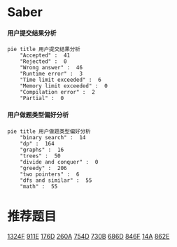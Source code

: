 # Saber

<!-- tabs:start -->



#### **用户提交结果分析**

```mermaid
pie title 用户提交结果分析
    "Accepted" :  41
    "Rejected" :  0
    "Wrong answer" :  46
    "Runtime error" :  3
    "Time limit exceeded" :  6
    "Memory limit exceeded" :  0
    "Compilation error" :  2
    "Partial" :  0
```

#### **用户做题类型偏好分析**

```mermaid
pie title 用户做题类型偏好分析
    "binary search" :  14
    "dp" :  164
    "graphs" :  16
    "trees" :  50
    "divide and conquer" :  0
    "greedy" :  206
    "two pointers" :  6
    "dfs and similar" :  55
    "math" :  55
```



<!-- tabs:end -->
# 推荐题目
[1324F](https://codeforces.com/contest/1324/problem/F)
[911E](https://codeforces.com/contest/911/problem/E)
[176D](https://codeforces.com/contest/176/problem/D)
[260A](https://codeforces.com/contest/260/problem/A)
[754D](https://codeforces.com/contest/754/problem/D)
[730B](https://codeforces.com/contest/730/problem/B)
[686D](https://codeforces.com/contest/686/problem/D)
[846F](https://codeforces.com/contest/846/problem/F)
[14A](https://codeforces.com/contest/14/problem/A)
[862E](https://codeforces.com/contest/862/problem/E)
